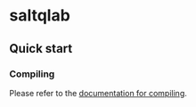 # saltqlab

## Quick start

### Compiling

Please refer to the [documentation for compiling](docs/compiling.md).